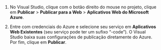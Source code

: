 
1. No Visual Studio, clique com o botão direito do mouse no projeto, clique em **Publicar** > **Publicar para a Web** > **Aplicativos Web do Microsoft Azure**.

2. Entre com credenciais do Azure e selecione seu serviço em **Aplicativos Web Existentes** (seu serviço pode ter um sufixo “-code”). O Visual Studio baixa suas configurações de publicação diretamente do Azure. Por fim, clique em **Publicar**.

<!---HONumber=July15_HO4-->